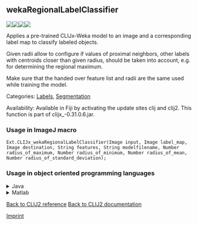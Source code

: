 ## wekaRegionalLabelClassifier
<img src="images/mini_empty_logo.png"/><img src="images/mini_empty_logo.png"/><img src="images/mini_clijx_logo.png"/><img src="images/mini_empty_logo.png"/>

Applies a pre-trained CLIJx-Weka model to an image and a corresponding label map to classify labeled objects.

Given radii allow to configure if values of proximal neighbors, other labels with centroids closer 
than given radius, should be taken into account, e.g. for determining the regional maximum.

Make sure that the handed over feature list and radii are the same used while training the model.

Categories: [Labels](https://clij.github.io/clij2-docs/reference__label), [Segmentation](https://clij.github.io/clij2-docs/reference__segmentation)

Availability: Available in Fiji by activating the update sites clij and clij2.
This function is part of clijx_-0.31.0.6.jar.

### Usage in ImageJ macro
```
Ext.CLIJx_wekaRegionalLabelClassifier(Image input, Image label_map, Image destination, String features, String modelfilename, Number radius_of_maximum, Number radius_of_minimum, Number radius_of_mean, Number radius_of_standard_deviation);
```


### Usage in object oriented programming languages



<details>

<summary>
Java
</summary>
<pre class="highlight">// init CLIJ and GPU
import net.haesleinhuepf.clijx.CLIJx;
import net.haesleinhuepf.clij.clearcl.ClearCLBuffer;
CLIJx clijx = CLIJx.getInstance();

// get input parameters
ClearCLBuffer input = clijx.push(inputImagePlus);
ClearCLBuffer label_map = clijx.push(label_mapImagePlus);
destination = clijx.create(input);
int radius_of_maximum = 10;
int radius_of_minimum = 20;
int radius_of_mean = 30;
int radius_of_standard_deviation = 40;
</pre>

<pre class="highlight">
// Execute operation on GPU
clijx.wekaRegionalLabelClassifier(input, label_map, destination, features, modelfilename, radius_of_maximum, radius_of_minimum, radius_of_mean, radius_of_standard_deviation);
</pre>

<pre class="highlight">
// show result
destinationImagePlus = clijx.pull(destination);
destinationImagePlus.show();

// cleanup memory on GPU
clijx.release(input);
clijx.release(label_map);
clijx.release(destination);
</pre>

</details>



<details>

<summary>
Matlab
</summary>
<pre class="highlight">% init CLIJ and GPU
clijx = init_clatlabx();

% get input parameters
input = clijx.pushMat(input_matrix);
label_map = clijx.pushMat(label_map_matrix);
destination = clijx.create(input);
radius_of_maximum = 10;
radius_of_minimum = 20;
radius_of_mean = 30;
radius_of_standard_deviation = 40;
</pre>

<pre class="highlight">
% Execute operation on GPU
clijx.wekaRegionalLabelClassifier(input, label_map, destination, features, modelfilename, radius_of_maximum, radius_of_minimum, radius_of_mean, radius_of_standard_deviation);
</pre>

<pre class="highlight">
% show result
destination = clijx.pullMat(destination)

% cleanup memory on GPU
clijx.release(input);
clijx.release(label_map);
clijx.release(destination);
</pre>

</details>



[Back to CLIJ2 reference](https://clij.github.io/clij2-docs/reference)
[Back to CLIJ2 documentation](https://clij.github.io/clij2-docs)

[Imprint](https://clij.github.io/imprint)
